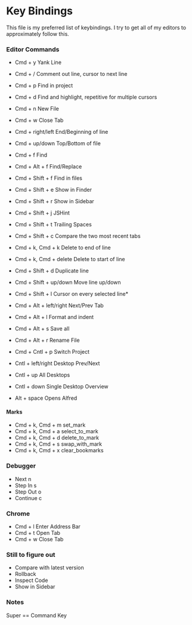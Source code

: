 # Key Bindings

This file is my preferred list of keybindings.  I try to get all of my editors to approximately follow this.

### Editor Commands
* Cmd + y									Yank Line
* Cmd + /									Comment out line, cursor to next line
* Cmd + p 								Find in project
* Cmd + d 								Find and highlight, repetitive for multiple cursors
* Cmd + n 								New File
* Cmd + w 								Close Tab
* Cmd + right/left 				End/Beginning of line
* Cmd + up/down 					Top/Bottom of file

* Cmd + f                 Find
* Cmd + Alt + f 					Find/Replace
* Cmd + Shift + f 				Find in files
* Cmd + Shift + e 				Show in Finder
* Cmd + Shift + r         Show in Sidebar
* Cmd + Shift + j					JSHint
* Cmd + Shift + t					Trailing Spaces
* Cmd + Shift + c  				Compare the two most recent tabs

* Cmd + k, Cmd + k 				Delete to end of line
* Cmd + k, Cmd + delete 	Delete to start of line

* Cmd + Shift + d 				Duplicate line
* Cmd + Shift + up/down		Move line up/down
* Cmd + Shift + l 				Cursor on every selected line*

* Cmd + Alt + left/right 	Next/Prev Tab
* Cmd + Alt + l 					Format and indent
* Cmd + Alt + s 					Save all
* Cmd + Alt + r           Rename File

* Cmd + Cntl + p 					Switch Project

* Cntl + left/right				Desktop Prev/Next
* Cntl + up								All Desktops
* Cntl + down							Single Desktop Overview

* Alt + space 						Opens Alfred

#### Marks
* Cmd + k, Cmd + m 				set_mark
* Cmd + k, Cmd + a 				select_to_mark
* Cmd + k, Cmd + d 				delete_to_mark
* Cmd + k, Cmd + s 				swap_with_mark
* Cmd + k, Cmd + x 				clear_bookmarks

### Debugger
* Next 			n
* Step In   s
* Step Out 	o
* Continue 	c

### Chrome
* Cmd + l 								Enter Address Bar
* Cmd + t 								Open Tab
* Cmd + w 								Close Tab


### Still to figure out
* Compare with latest version
* Rollback
* Inspect Code
* Show in Sidebar

### Notes
Super == Command Key